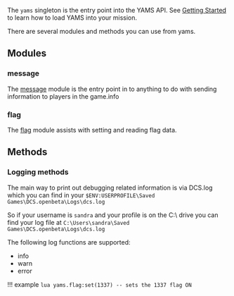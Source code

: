
The `yams` singleton is the entry point into the YAMS API. See [Getting Started]('../../getting-started') to learn how to load YAMS into your mission.

There are several modules and methods you can use from yams.

## Modules

### message
The [message](/API-reference/message/) module is the entry point in to anything to do with sending information to players in the game.info

### flag
The [flag](/API-reference/flag/) module assists with setting and reading flag data.

## Methods

### Logging methods
The main way to print out debugging related information is via DCS.log which you can find in your `$ENV:USERPROFILE\Saved Games\DCS.openbeta\Logs\dcs.log`

So if your username is `sandra` and your profile is on the C:\ drive you can find your log file at `C:\Users\sandra\Saved Games\DCS.openbeta\Logs\dcs.log`

The following log functions are supported:

- info
- warn
- error

!!! example
    ```lua
    yams.flag:set(1337) -- sets the 1337 flag ON
    ```
